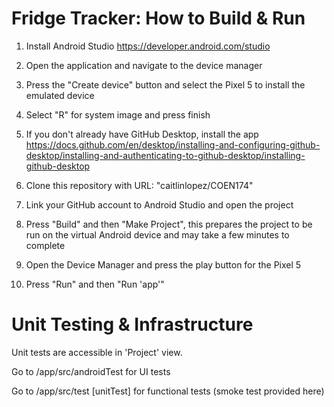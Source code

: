 # Fridge Tracker: How to Build & Run

1) Install Android Studio
https://developer.android.com/studio

2) Open the application and navigate to the device manager

3) Press the "Create device" button and select the Pixel 5 to install the emulated device

4) Select "R" for system image and press finish

5) If you don't already have GitHub Desktop, install the app
https://docs.github.com/en/desktop/installing-and-configuring-github-desktop/installing-and-authenticating-to-github-desktop/installing-github-desktop

6) Clone this repository with URL: "caitlinlopez/COEN174"

7) Link your GitHub account to Android Studio and open the project

8) Press "Build" and then "Make Project", this prepares the project to be run on the virtual Android device and may take a few minutes to complete

9) Open the Device Manager and press the play button for the Pixel 5

10) Press "Run" and then "Run 'app'"


# Unit Testing & Infrastructure

Unit tests are accessible in 'Project' view.

Go to /app/src/androidTest for UI tests

Go to /app/src/test [unitTest] for functional tests (smoke test provided here)
